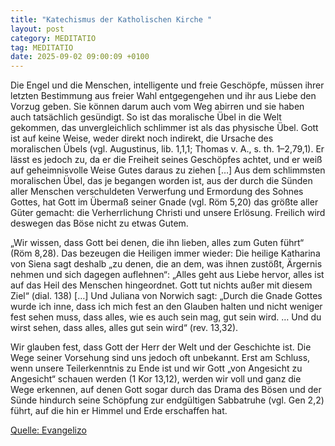 ```yaml
---
title: "Katechismus der Katholischen Kirche "
layout: post
category: MEDITATIO
tag: MEDITATIO
date: 2025-09-02 09:00:09 +0100
---
```

Die Engel und die Menschen, intelligente und freie Geschöpfe, müssen ihrer letzten Bestimmung aus freier Wahl entgegengehen und ihr aus Liebe den Vorzug geben. Sie können darum auch vom Weg abirren und sie haben auch tatsächlich gesündigt. So ist das moralische Übel in die Welt gekommen, das unvergleichlich schlimmer ist als das physische Übel.<!--more--> Gott ist auf keine Weise, weder direkt noch indirekt, die Ursache des moralischen Übels (vgl. Augustinus, lib. 1,1,1; Thomas v. A., s. th. 1–2,79,1). Er lässt es jedoch zu, da er die Freiheit seines Geschöpfes achtet, und er weiß auf geheimnisvolle Weise Gutes daraus zu ziehen […] Aus dem schlimmsten moralischen Übel, das je begangen worden ist, aus der durch die Sünden aller Menschen verschuldeten Verwerfung und Ermordung des Sohnes Gottes, hat Gott im Übermaß seiner Gnade (vgl. Röm 5,20) das größte aller Güter gemacht: die Verherrlichung Christi und unsere Erlösung. Freilich wird deswegen das Böse nicht zu etwas Gutem.

„Wir wissen, dass Gott bei denen, die ihn lieben, alles zum Guten führt“ (Röm 8,28). Das bezeugen die Heiligen immer wieder: Die heilige Katharina von Siena sagt deshalb „zu denen, die an dem, was ihnen zustößt, Ärgernis nehmen und sich dagegen auflehnen“: „Alles geht aus Liebe hervor, alles ist auf das Heil des Menschen hingeordnet. Gott tut nichts außer mit diesem Ziel“ (dial. 138) […] Und Juliana von Norwich sagt: „Durch die Gnade Gottes wurde ich inne, dass ich mich fest an den Glauben halten und nicht weniger fest sehen muss, dass alles, wie es auch sein mag, gut sein wird. … Und du wirst sehen, dass alles, alles gut sein wird“ (rev. 13,32).

Wir glauben fest, dass Gott der Herr der Welt und der Geschichte ist. Die Wege seiner Vorsehung sind uns jedoch oft unbekannt. Erst am Schluss, wenn unsere Teilerkenntnis zu Ende ist und wir Gott „von Angesicht zu Angesicht“ schauen werden (1 Kor 13,12), werden wir voll und ganz die Wege erkennen, auf denen Gott sogar durch das Drama des Bösen und der Sünde hindurch seine Schöpfung zur endgültigen Sabbatruhe (vgl. Gen 2,2) führt, auf die hin er Himmel und Erde erschaffen hat.



[Quelle: Evangelizo](https://evangeliumtagfuertag.org/DE/gospel)